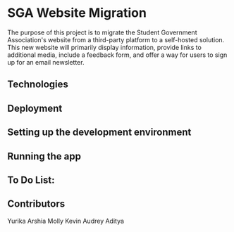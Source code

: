 # SGA Website Migration

The purpose of this project is to migrate the Student Government Association's website from a third-party platform to a self-hosted solution. This new website will primarily display information, provide links to additional media, include a feedback form, and offer a way for users to sign up for an email newsletter.

## Technologies

## Deployment

## Setting up the development environment

## Running the app

## To Do List:

## Contributors

Yurika
Arshia
Molly
Kevin
Audrey
Aditya
